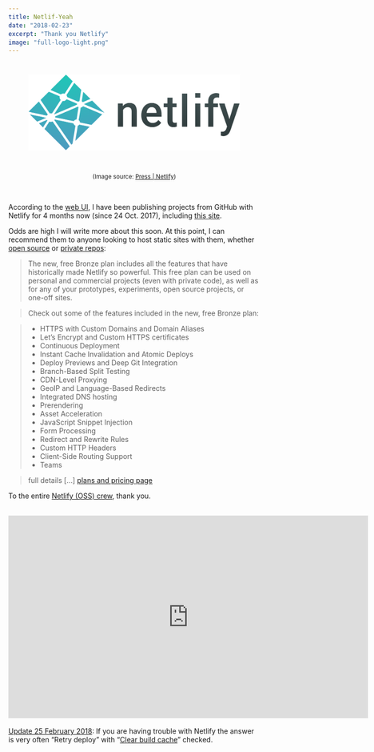```yaml
---
title: Netlif-Yeah
date: "2018-02-23"
excerpt: "Thank you Netlify"
image: "full-logo-light.png"
---
```


<figure style="text-align: center">
  <span  style="display: block; margin: 40px auto">
    <img src="full-logo-light.png"
      alt="Netlify Full Logo Light" />
  </span>
<figcaption>
<small>(Image source: <a href="https://www.netlify.com/press/">Press | Netlify</a>)</small>
</figcaption>
</figure>

<br />

According to the [web&nbsp;UI](https://www.netlify.com/docs/), I have been publishing projects from GitHub with Netlify for 4 months now (since 24 Oct. 2017), including [this&nbsp;site](https://github.com/rdela/rdela.com).

Odds are high I will write more about this soon. At this point, I can recommend them to anyone looking to host static sites with them, whether [open&nbsp;source](https://www.netlify.com/open-source/) or [private&nbsp;repos](https://www.netlify.com/blog/2017/06/28/introducing-teams-new-features-and-an-update-to-our-plans/):

> The new, free Bronze plan includes all the features that have historically made Netlify so powerful. This free plan can be used on personal and commercial projects (even with private code), as well as for any of your prototypes, experiments, open source projects, or one-off sites.

> Check out some of the features included in the new, free Bronze plan:

> * HTTPS with Custom Domains and Domain Aliases
> * Let’s Encrypt and Custom HTTPS certificates
> * Continuous Deployment
> * Instant Cache Invalidation and Atomic Deploys
> * Deploy Previews and Deep Git Integration
> * Branch-Based Split Testing
> * CDN-Level Proxying
> * GeoIP and Language-Based Redirects
> * Integrated DNS hosting
> * Prerendering
> * Asset Acceleration
> * JavaScript Snippet Injection
> * Form Processing
> * Redirect and Rewrite Rules
> * Custom HTTP Headers
> * Client-Side Routing Support
> * Teams

> full details \[…\] [plans and pricing&nbsp;page](https://www.netlify.com/pricing/)

To the entire [Netlify (OSS) crew](https://github.com/orgs/netlify/people), thank you.

<br />

<iframe width="720" height="405" src="https://www.youtube.com/embed/6Ptrc2cWRxU?rel=0" frameborder="0" allow="autoplay; encrypted-media" allowfullscreen></iframe>

<br />

[Update 25 February 2018](https://twitter.com/rickydelaveaga/status/967778916734615552): If you are having trouble with Netlify the answer is very often “Retry deploy” with “[Clear build cache](https://www.netlify.com/docs/build-gotchas/#build-cache)” checked.